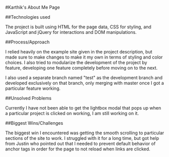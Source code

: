 #Karthik's About Me Page

##Technologies used

The project is built using HTML for the page data, CSS for styling, and JavaScript and jQuery for interactions and DOM manipulations.

##Process/Approach

I relied heavily on the example site given in the project description, but made sure to make changes to make it my own in terms of styling and color choices. I also tried to modularize the development of the project by feature, developing one feature completely before moving on to the next.

I also used a separate branch named "test" as the development branch and developed exclusively on that branch, only merging with master once I got a particular feature working.

##Unsolved Problems

Currently I have not been able to get the lightbox modal that pops up when a particular project is clicked on working, I am still working on it.

##Biggest Wins/Challenges

The biggest win I encountered was getting the smooth scrolling to particular sections of the site to work. I struggled with it for a long time, but got help from Justin who pointed out that I needed to prevent default behavior of anchor tags in order for the page to not reload when links are clicked.
